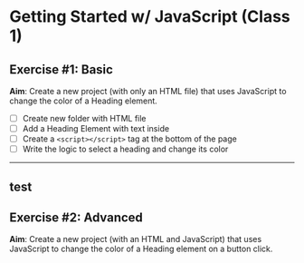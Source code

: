 # Getting Started w/ JavaScript (Class 1)

## Exercise #1: Basic

**Aim**: Create a new project (with only an HTML file) that uses JavaScript to change the color of a Heading element.

- [ ] Create new folder with HTML file
- [ ] Add a Heading Element with text inside
- [ ] Create a `<script></script>` tag at the bottom of the page
- [ ] Write the logic to select a heading and change its color

---
test
---

## Exercise #2: Advanced

**Aim**: Create a new project (with an HTML and JavaScript) that uses JavaScript to change the color of a Heading element on a button click.
